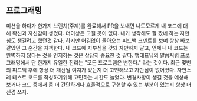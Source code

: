 ## 프로그래밍

미션을 하다가 한가지 브랜치(주제)를 완료해서 PR을 보내면 나도모르게 내 코드에 대해 확신과 자신감이 생겼다.
더이상은 고칠 곳이 없다. 내가 생각해도 잘 짰네 하는 자만심도 생길려고 했던것 같다.
하지만 어김없이 돌아오는 피드백 코멘트를 보며 항상 바보같았던 그 순간을 자책한다.
내 코드에 자부심을 갖되 자만하지 말고, 언제나 내 코드는 완벽하지 않다는 것을 인지하는 것은 상당히 중요한 것 같다.
맹대표님의 말씀처럼 프로그래밍에서 단 한가지 유일한 진리는 "모든 프로그램은 변한다." 라는 것이다.
최근 몇번의 피드백 후에 항상 더 개선될 여지가 있는지 더 고민해보고 자만심이 없어졌다. 자연스레 테스트 코드를 작성하기위해 고민하는 시간도 늘었다.
변경사항이 생길 것을 예상해보거나 코드 중에서 좀 더 간단하거나 효율적으로 구현할 수 있는 부분이 있는지 항상 더 신경 쓰자.
